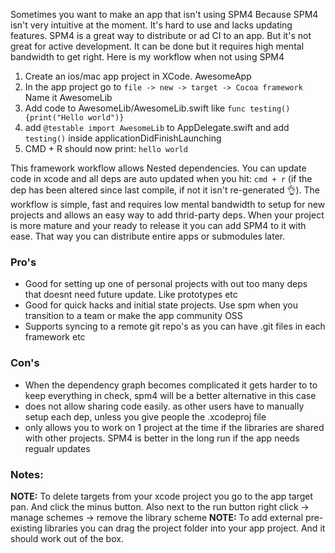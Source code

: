Sometimes you want to make an app that isn't using SPM4 <!--more--> Because SPM4 isn't very intuitive at the moment. It's hard to use and lacks updating features. SPM4 is a great way to distribute or ad CI to an app. But it's not great for active development. It can be done but it requires high mental bandwidth to get right. Here is my workflow when not using SPM4

1. Create an ios/mac app project in XCode. AwesomeApp
2. In the app project go to `file -> new -> target -> Cocoa framework` Name it AwesomeLib
3. Add code to AwesomeLib/AwesomeLib.swift like `func testing(){print("Hello world")}`
4. add `@testable import AwesomeLib` to AppDelegate.swift and add `testing()` inside applicationDidFinishLaunching
5. CMD + R should now print: `hello world`

This framework workflow allows Nested dependencies. You can update code in xcode and all deps are auto updated when you hit: `cmd + r` (if the dep has been altered since last compile, if not it isn't re-generated 👌). The workflow is simple, fast and requires low mental bandwidth to setup for new projects and allows an easy way to add thrid-party deps. When your project is more mature and your ready to release it you can add SPM4 to it with ease. That way you can distribute entire apps or submodules later.


### Pro's
- Good for setting up one of personal projects with out too many deps that doesnt need future update. Like prototypes etc
- Good for quick hacks and initial state projects. Use spm when you transition to a team or make the app community OSS
- Supports syncing to a remote git repo's as you can have .git files in each framework etc

### Con's
- When the dependency graph becomes complicated it gets harder to to keep everything in check, spm4 will be a better alternative in this case
- does not allow sharing code easily. as other users have to manually setup each dep, unless you give people the .xcodeproj file
- only allows you to work on 1 project at the time if the libraries are shared with other projects. SPM4 is better in the long run if the app needs regualr updates

### Notes:
**NOTE:** To delete targets from your xcode project you go to the app target pan. And click the minus button. Also next to the run button right click -> manage schemes -> remove the library scheme
**NOTE:** To add external pre-existing libraries you can drag the project folder into your app project. And it should work out of the box.
